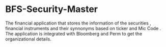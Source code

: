 # BFS-Security-Master
The financial application that stores the information of the securities , financial instruments and their synnonyms based on ticker and Mic Code . The application is integrated with Bloomberg and Perm to get the organizational details.
